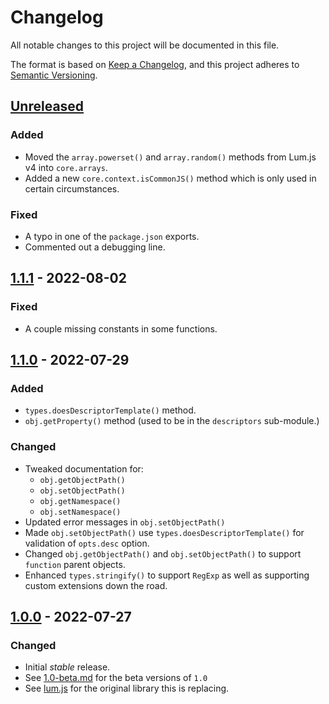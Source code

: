 # Changelog
All notable changes to this project will be documented in this file.

The format is based on [Keep a Changelog](https://keepachangelog.com/en/1.0.0/),
and this project adheres to [Semantic Versioning](https://semver.org/spec/v2.0.0.html).

## [Unreleased]
### Added
- Moved the `array.powerset()` and `array.random()` methods from Lum.js v4 into `core.arrays`.
- Added a new `core.context.isCommonJS()` method which is only used in certain circumstances.

### Fixed 
- A typo in one of the `package.json` exports.
- Commented out a debugging line.

## [1.1.1] - 2022-08-02
### Fixed
- A couple missing constants in some functions.

## [1.1.0] - 2022-07-29
### Added
- `types.doesDescriptorTemplate()` method.
- `obj.getProperty()` method (used to be in the `descriptors` sub-module.)
### Changed
- Tweaked documentation for:
  - `obj.getObjectPath()`
  - `obj.setObjectPath()`
  - `obj.getNamespace()`
  - `obj.setNamespace()`
- Updated error messages in `obj.setObjectPath()`
- Made `obj.setObjectPath()` use `types.doesDescriptorTemplate()` for validation of `opts.desc` option.
- Changed `obj.getObjectPath()` and `obj.setObjectPath()` to support `function` parent objects.
- Enhanced `types.stringify()` to support `RegExp` as well as supporting custom extensions down the road.

## [1.0.0] - 2022-07-27
### Changed
- Initial *stable* release.
- See [1.0-beta.md](1.0-beta.md) for the beta versions of `1.0`
- See [lum.js](https://github.com/supernovus/lum.js) for the original library this is replacing.

[Unreleased]: https://github.com/supernovus/lum.core.js/compare/v1.1.1...HEAD
[1.1.1]: https://github.com/supernovus/lum.core.js/compare/v1.1.0...v1.1.1
[1.1.0]: https://github.com/supernovus/lum.core.js/compare/v1.0.0...v1.1.0
[1.0.0]: https://github.com/supernovus/lum.core.js/releases/tag/v1.0.0

